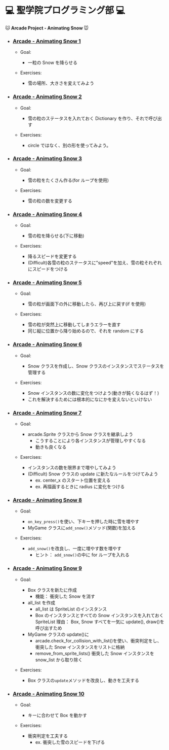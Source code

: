 # :computer: 聖学院プログラミング部 :computer:

:cat: <b> Arcade Project - Animating Snow </b> :mouse:

- ### [Arcade - Animating Snow 1](https://github.com/Seigakuin/todays_task/blob/master/py_arcade/animating_snow_folder/animating_snow_1.py)

  - Goal:

    - 一粒の Snow を降らせる

  - Exercises:
    - 雪の場所、大きさを変えてみよう

* ### [Arcade - Animating Snow 2](https://github.com/Seigakuin/todays_task/blob/master/py_arcade/animating_snow_folder/animating_snow_2.py)

  - Goal:

    - 雪の粒のステータスを入れておく Dictionary を作り、それで呼び出す

  - Exercises:
    - circle ではなく、別の形を使ってみよう。

- ### [Arcade - Animating Snow 3](https://github.com/Seigakuin/todays_task/blob/master/py_arcade/animating_snow_folder/animating_snow_3.py)

  - Goal:

    - 雪の粒をたくさん作る(for ループを使用)

  - Exercises:
    - 雪の粒の数を変更する

* ### [Arcade - Animating Snow 4](https://github.com/Seigakuin/todays_task/blob/master/py_arcade/animating_snow_folder/animating_snow_4.py)

  - Goal:

    - 雪の粒を降らせる(下に移動)

  - Exercises:
    - 降るスピードを変更する
    - (Difficult)各雪の粒のステータスに"speed"を加え、雪の粒それぞれにスピードをつける

- ### [Arcade - Animating Snow 5](https://github.com/Seigakuin/todays_task/blob/master/py_arcade/animating_snow_folder/animating_snow_5.py)

  - Goal:

    - 雪の粒が画面下の外に移動したら、再び上に戻す(if を使用)

  - Exercises:
    - 雪の粒が突然上に移動してしまうエラーを直す
    - 同じ縦に位置から降り始めるので、それを random にする

- ### [Arcade - Animating Snow 6](https://github.com/Seigakuin/todays_task/blob/master/py_arcade/animating_snow_folder/animating_snow_6.py)

  - Goal:

    - Snow クラスを作成し、Snow クラスのインスタンスでステータスを管理する

  - Exercises:
    - Snow インスタンスの数に変化をつけよう(動きが鈍くなるはず！)
    - これを解決するためには根本的になにかを変えないといけない

* ### [Arcade - Animating Snow 7](https://github.com/Seigakuin/todays_task/blob/master/py_arcade/animating_snow_folder/animating_snow_7.py)

  - Goal:

    - arcade.Sprite クラスから Snow クラスを継承しよう
      - こうすることにより各インスタンスが管理しやすくなる
      - 動きも良くなる

  - Exercises:
    - インスタンスの数を限界まで増やしてみよう
    - (Difficult) Snow クラスの update に新たなルールをつけてみよう
      - ex. center_x のスタート位置を変える
      - ex. 再描画するときに radius に変化をつける

* ### [Arcade - Animating Snow 8](https://github.com/Seigakuin/todays_task/blob/master/py_arcade/animating_snow_folder/animating_snow_8.py)

  - Goal:

    - `on_key_press()`を使い、下キーを押した時に雪を増やす
    - MyGame クラスに`add_snow()`メソッド(関数)を加える

  - Exercises:
    - `add_snow()`を改良し、一度に増やす数を増やす
      - ヒント： `add_snow()`の中に for ループを入れる

* ### [Arcade - Animating Snow 9](https://github.com/Seigakuin/todays_task/blob/master/py_arcade/animating_snow_folder/animating_snow_9.py)

  - Goal:

    - Box クラスを新たに作成
      - 機能： 衝突した Snow を消す
    - all_list を作成
      - all_list は SpriteList のインスタンス
      - Box のインスタンスとすべての Snow インスタンスを入れておく SpriteList
        理由： Box, Snow すべてを一気に update(), draw()を呼び出すため
    - MyGame クラスの update()に
      - arcade.check_for_collision_with_list()を使い、衝突判定をし、衝突した Snow インスタンスをリストに格納
      - remove_from_sprite_lists() 衝突した Snow インスタンスを snow_list から取り除く

  - Exercises:
    - Box クラスの`update`メソッドを改良し、動きを工夫する

- ### [Arcade - Animating Snow 10](https://github.com/Seigakuin/todays_task/blob/master/py_arcade/animating_snow_folder/animating_snow_10.py)

  - Goal:

    - キーに合わせて Box を動かす

  - Exercises:
    - 衝突判定を工夫する
      - ex. 衝突した雪のスピードを下げる
